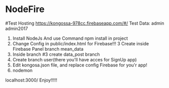 # NodeFire

#Test Hosting
https://kongossa-978cc.firebaseapp.com/#/
Test Data:
admin
admin2017


1. Install NodeJs And use Command npm install in project
2. Change Config in public/index.html for Firebase!!!
3  Create inside Firebase Panel  branch mean_data
4. Inside branch #3 create data_post branch
5. Create branch user(there you'll have acces for SignUp app)  
6. Edit kongosa.json file, and replace config Firebase for you'r app!
7. nodemon 

localhost:3000/
Enjoy!!!!! 